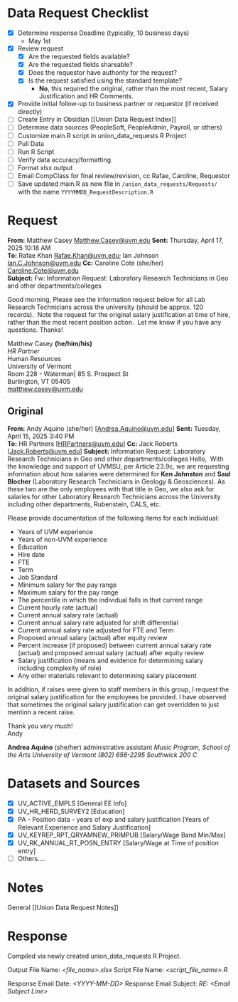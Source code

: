 # Data Request Checklist
- [x] Determine response Deadline (typically, 10 business days)
	- May 1st 
- [x] Review request 
	- [x] Are the requested fields available?
	- [x] Are the requested fields shareable?
	- [x] Does the requestor have authority for the request?
	- [x] Is the request satisfied using the standard template?
		- **No**, this required the original, rather than the most recent, Salary Justification and HR Comments.  
- [x] Provide initial follow-up to business partner or requestor (if received directly)
- [ ] Create Entry in Obsidian [[Union Data Request Index]]
- [ ] Determine data sources (PeopleSoft, PeopleAdmin, Payroll, or others)
- [ ] Customize main.R script in union_data_requests R Project
- [ ] Pull Data
- [ ] Run R Script
- [ ] Verify data accuracy/formatting
- [ ] Format xlsx output
- [ ] Email CompClass for final review/revision, cc Rafae, Caroline, Requestor
- [ ] Save updated main.R as new file in `/union_data_requests/Requests/` with the name `YYYYMMDD_RequestDescription.R`

# Request
**From:** Matthew Casey [Matthew.Casey@uvm.edu](mailto:Matthew.Casey@uvm.edu)
**Sent:** Thursday, April 17, 2025 10:18 AM  
**To:** Rafae Khan [Rafae.Khan@uvm.edu](mailto:Rafae.Khan@uvm.edu); Ian Johnson [Ian.C.Johnson@uvm.edu](mailto:Ian.C.Johnson@uvm.edu)
**Cc:** Caroline Cote (she/her) [Caroline.Cote@uvm.edu](mailto:Caroline.Cote@uvm.edu)  
**Subject:** Fw: Information Request: Laboratory Research Technicians in Geo and other departments/colleges

Good morning,
Please see the information request below for all Lab Research Technicians across the university (should be approx. 120 records). 
Note the request for the original salary justification at time of hire, rather than the most recent position action. 
Let me know if you have any questions. Thanks!

Matthew Casey **(he/him/his)**  
_HR Partner_  
Human Resources  
University of Vermont  
Room 228 - Waterman| 85 S. Prospect St  
Burlington, VT 05405   
[matthew.casey@uvm.edu](mailto:matthew.casey@uvm.edu)

## Original
**From:** Andy Aquino (she/her) [Andrea.Aquino@uvm.edu]
**Sent:** Tuesday, April 15, 2025 3:40 PM  
**To:** HR Partners [HRPartners@uvm.edu]
**Cc:** Jack Roberts [Jack.Roberts@uvm.edu]
**Subject:** Information Request: Laboratory Research Technicians in Geo and other departments/colleges
Hello, 
With the knowledge and support of UVMSU, per Article 23.9c, we are requesting information about how salaries were determined for **Ken Johnston** and **Saul Blocher** (Laboratory Research Technicians in Geology & Geosciences). As these two are the only employees with that title in Geo, we also ask for salaries for other Laboratory Research Technicians across the University including other departments, Rubenstein, CALS, etc.

Please provide documentation of the following items for each individual:

- Years of UVM experience
- Years of non-UVM experience
- Education
- Hire date
- FTE
- Term
- Job Standard
- Minimum salary for the pay range
- Maximum salary for the pay range
- The percentile in which the individual falls in that current range
- Current hourly rate (actual)
- Current annual salary rate (actual)
- Current annual salary rate adjusted for shift differential
- Current annual salary rate adjusted for FTE and Term
- Proposed annual salary (actual) after equity review
- Percent increase (if proposed) between current annual salary rate (actual) and proposed annual salary (actual) after equity review
- Salary justification (means and evidence for determining salary including complexity of role)
- Any other materials relevant to determining salary placement

In addition, if raises were given to staff members in this group, I request the original salary justification for the employees be provided. I have observed that sometimes the original salary justification can get overridden to just mention a recent raise.

Thank you very much!  
Andy

**Andrea Aquino** (she/her)
administrative assistant
_Music Program, School of the Arts_
_University of Vermont_
_(802) 656-2295_
_Southwick 200 C_

# Datasets and Sources
- [x] UV_ACTIVE_EMPLS [General EE Info]
- [x] UV_HR_HERD_SURVEY2 [Education]
- [x] PA - Position data - years of exp and salary justification [Years of Relevant Experience and Salary Justification]
- [x] UV_KEYREP_RPT_QRYAMNEW_PRIMPUB [Salary/Wage Band Min/Max]
- [x] UV_RK_ANNUAL_RT_POSN_ENTRY [Salary/Wage at Time of position entry]
- [ ] Others....

# Notes
General [[Union Data Request Notes]]


# Response
Compiled via newly created union_data_requests R Project. 

Output File Name:  *<file_name>.xlsx*
Script File Name:    *<script_file_name>.R* 

Response Email Date:       *<YYYY-MM-DD\>*
Response Email Subject:   *RE: <Email Subject Line\>*
